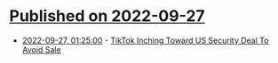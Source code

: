 # [Published on 2022-09-27](index.md)

* [2022-09-27, 01:25:00](https://yro.slashdot.org/story/22/09/26/2233228/tiktok-inching-toward-us-security-deal-to-avoid-sale?utm_source=rss1.0mainlinkanon&utm_medium=feed) - [TikTok Inching Toward US Security Deal To Avoid Sale](https://yro.slashdot.org/story/22/09/26/2233228/tiktok-inching-toward-us-security-deal-to-avoid-sale?utm_source=rss1.0mainlinkanon&utm_medium=feed)
